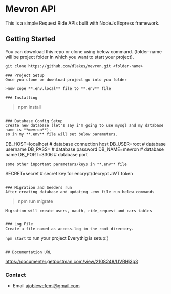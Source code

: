 # Mevron API 
This is a simple Request Ride APIs built with NodeJs Express framework.

## Getting Started
You can download this repo or clone using below command. (folder-name will be project folder in which you want to start your project).
```
git clone https://github.com/dlakes/mevron.git <folder-name>
```
```
### Project Setup
Once you clone or download project go into you folder

>now cope **.env.local** file to **.env** file

### Installing
```
> npm install
```

### Database Config Setup
Create new database (let's say i'm going to use mysql and my database name is **mevron**).
so in my **.env** file will set below parameters.
```
DB_HOST=localhost               # database connection host
DB_USER=root                    # database username
DB_PASS=                        # database password
DB_NAME=mevron                  # database name
DB_PORT=3306                    # database port
```
some other inportant parameters/keys in **.env** file
```
SECRET=secret           # secret key for encrypt/decrypt JWT token
```

### Migration and Seeders run
After creating database and updating .env file run below commands
```
> npm run migrate
```
Migration will create users, oauth, ride_request and cars tables


### Log File
Create a file named as access.log in the root directory.
```

`npm start` to run your project 
Everythig is setup:)

```

## Documentation URL
```
https://documenter.getpostman.com/view/2108248/UVRHj3g3

### Contact 
* Email <ajobiewefemi@gmail.com>
